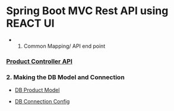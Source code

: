 # Spring Boot MVC Rest API using REACT UI 

- 1.  Common Mapping/ API end point 
### [Product Controller API](src/main/java/com/jspring6/springecomwebapp/controller/ProductController.java)


### 2. Making the DB Model and Connection

- [ DB Product Model](src/main/java/com/jspring6/springecomwebapp/model/Product.java)

- [DB Connection Config](src/main/resources/application.properties)

